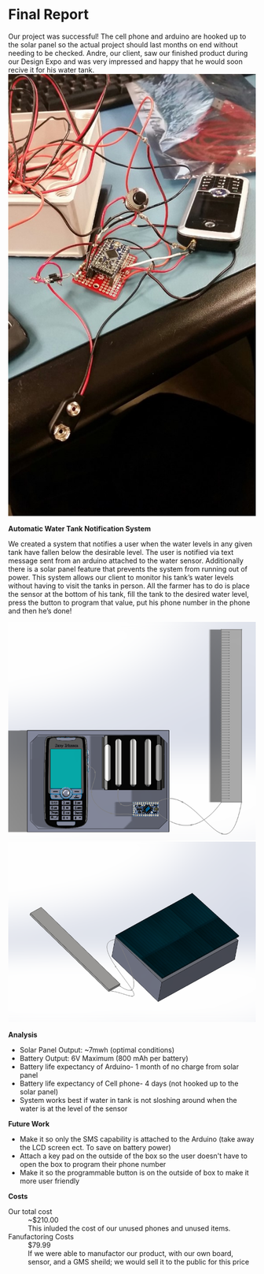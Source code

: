 Final Report
==============
Our project was successful! The cell phone and arduino are hooked up to the solar panel so the actual project should last months on end without needing to be checked.
Andre, our client, saw our finished product during our Design Expo and was very impressed and happy that he would soon recive it for his water tank.
![projectimage](https://github.com/TheProperPenguins/Water-Tank-Notification-System/blob/master/Github%20Pictures/Picture1.jpg)

<p> <b> Automatic Water Tank Notification System </b> </p>
We created a system that notifies a user when the water levels in any given tank have fallen below the desirable level.  The user is notified via text message sent from an arduino attached to the water sensor.  Additionally there is a solar panel feature that prevents the system from running out of power.  This system allows our client to monitor his tank’s water levels without having to visit the tanks in person. All the farmer has to do is place the sensor at the bottom of his tank, fill the tank to the desired water level, press the button to program that value, put his phone number in the phone and then he’s done! 

![CAD1](https://github.com/TheProperPenguins/Water-Tank-Notification-System/blob/master/Github%20Pictures/CAD1.png)
![CAD2](https://github.com/TheProperPenguins/Water-Tank-Notification-System/blob/master/Github%20Pictures/CAD%202.png)

<p> <b> Analysis </b> </p>

<ul>
<li>Solar Panel Output: ~7mwh (optimal conditions)</li>
<li>Battery Output: 6V Maximum (800 mAh per battery) </li>
<li>Battery life expectancy of Arduino- 1 month of no charge from solar panel </li>
<li>Battery life expectancy of Cell phone- 4 days (not hooked up to the solar panel) </li>
<li>System works best if water in tank is not sloshing around when the water is at the level of the sensor </li>
</ul>

<p> <b> Future Work </b> </p>

<ul>
<li>Make it so only the SMS capability is attached to the Arduino (take away the LCD screen ect. To save on battery power)</li>
<li>Attach a key pad on the outside of the box so the user doesn't have to open the box to program their phone number</li>
<li>Make it so the programmable button is on the outside of box to make it more user friendly </li>
</ul>

<p> <b> Costs </b> </p>

<dl>
<dt>Our total cost</dt>
<dd> ~$210.00 </dd> 
<dd> This inluded the cost of our unused phones and unused items.</dd>
<dt> Fanufactoring Costs </dt>
<dd> $79.99 </dd>
<dd> If we were able to manufactor our product, with our own board, sensor, and a GMS sheild; we would sell it to the public for this price</dd>

</dl>
